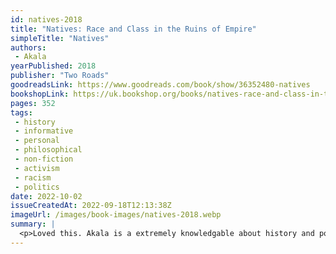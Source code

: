 ```yaml
---
id: natives-2018
title: "Natives: Race and Class in the Ruins of Empire"
simpleTitle: "Natives"
authors:
 - Akala
yearPublished: 2018
publisher: "Two Roads"
goodreadsLink: https://www.goodreads.com/book/show/36352480-natives
bookshopLink: https://uk.bookshop.org/books/natives-race-and-class-in-the-ruins-of-empire-the-sunday-times-bestseller/9781473661233
pages: 352
tags:
 - history
 - informative
 - personal
 - philosophical
 - non-fiction
 - activism
 - racism
 - politics
date: 2022-10-02
issueCreatedAt: 2022-09-18T12:13:38Z
imageUrl: /images/book-images/natives-2018.webp
summary: |
  <p>Loved this. Akala is a extremely knowledgable about history and politics, so this is an important and interesting read. Not being someone who has that much perspective on the UK, I also really valued learning more about how colonialism and racism have had an impact.</p>
---
```


